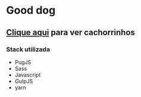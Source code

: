 # Good dog

## [Clique aqui](https://jhoow13.github.io/good-dog/) para ver cachorrinhos

### Stack utilizada

- PugJS
- Sass
- Javascript
- GulpJS
- yarn
